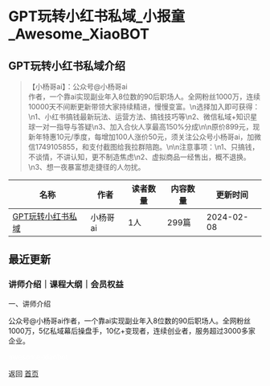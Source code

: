 # GPT玩转小红书私域_小报童_Awesome_XiaoBOT

## GPT玩转小红书私域介绍
> 【小杨哥ai】：公众号@小杨哥ai  
作者，一个靠ai实现副业年入8位数的90后职场人。全网粉丝1000万，连续10000天不间断更新带领大家持续精进，慢慢变富。\n选择加入即可获得：\n1、小红书搞钱最新玩法、运营方法、搞钱技巧等\n2、微信私域+知识星球一对一指导与答疑\n3、加入合伙人享最高150%分成\n\n原价899元，现新年特惠10元/季度，每增加100人涨价50元，须关注公众号小杨哥ai，加微信1749105855，和支付截图给我拉群陪跑。\n\n注意事项：\n1、只搞钱，不谈情，不讲认知，更不制造焦虑\n2、虚拟商品一经售出，概不退换。\n3、想一夜暴富想走捷径的人勿扰。  
  


|名称|作者|读者数量|内容数量|更新时间|
|---|---|---|---|---|
|[GPT玩转小红书私域](https://xiaobot.net/p/Small_yang666?refer=0b133df9-27dc-423b-8101-639049001c13)|小杨哥ai|1人|299篇|2024-02-08|

## 最近更新
### 讲师介绍｜课程大纲｜会员权益

一、讲师介绍

公众号@小杨哥ai作者，一个靠ai实现副业年入8位数的90后职场人。全网粉丝1000万，5亿私域幕后操盘手，10亿+变现者，连续创业者，服务超过3000多家企业。


<a href="https://github.com/Reno9527/awesome-xiaobot" style="color: white; text-decoration: none;">awesome-xiaobot</a>

返回 [首页](../README.md)
